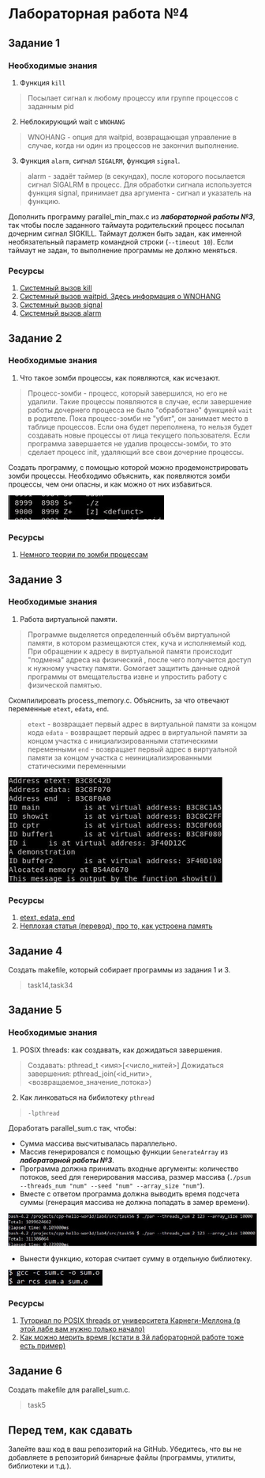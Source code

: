 # Лабораторная работа №4

## Задание 1

### Необходимые знания

1. Функция `kill`

> Посылает сигнал к любому процессу или группе процессов с заданным pid

2. Неблокирующий wait c `WNOHANG`

> WNOHANG - опция для waitpid, возвращающая управление в случае, когда ни один из процессов не закончил выполнение.

3. Функция `alarm`, сигнал `SIGALRM`, функция `signal`.

> alarm - задаёт таймер (в секундах), после которого посылается сигнал SIGALRM в процесс. 
> Для обработки сигнала используется функция signal, принимает два аргумента - сигнал и указатель на функцию.

Дополнить программу parallel\_min\_max.c из ***лабораторной работы №3***, так чтобы после заданного таймаута родительский процесс посылал дочерним сигнал SIGKILL. Таймаут должен быть задан, как именной необязательный параметр командной строки (`--timeout 10`). Если таймаут не задан, то выполнение программы не должно меняться.

### Ресурсы

1. [Системный вызов kill](http://man7.org/linux/man-pages/man2/kill.2.html)
2. [Системный вызов waitpid. Здесь информация о WNOHANG](https://linux.die.net/man/2/waitpid)
3. [Системный вызов signal](http://man7.org/linux/man-pages/man2/signal.2.html)
4. [Системный вызов alarm](http://man7.org/linux/man-pages/man2/alarm.2.html)

## Задание 2

### Необходимые знания

1. Что такое зомби процессы, как появляются, как исчезают.

> Процесс-зомби - процесс, который завершился, но его не удалили. 
> Такие процессы появляются в случае, если завершение работы дочернего процесса не было "обработано" функцией `wait` в родителе. 
>Пока процесс-зомби не "убит", он занимает место в таблице процессов.
> Если она будет переполнена, то нельзя будет создавать новые процессы от лица текущего пользователя. 
>Если программа завершается не удалив процессы-зомби, то это сделает процесс init, удаляющий все свои дочерние процессы.

Создать программу, с помощью которой можно продемонстрировать зомби процессы. Необходимо объяснить, как появляются зомби процессы, чем они опасны, и как можно от них избавиться.

![task2](pics/task2.png)

### Ресурсы

1. [Немного теории по зомби процессам](https://www-cdf.fnal.gov/offline/UNIX_Concepts/concepts.zombies.txt)

## Задание 3

### Необходимые знания

1. Работа виртуальной памяти.

>Программе выделяется определенный объём виртуальной памяти, в котором размещаются стек, куча и исполняемый код.
>При обращении к адресу в виртуальной памяти происходит "подмена" адреса на физический , после чего получается доступ к нужному участку памяти. 
>Gомогает защитить данные одной программы от вмещательства извне и упростить работу с физической памятью. 

Скомпилировать process_memory.c. Объяснить, за что отвечают переменные `etext`, `edata`, `end`.

>`etext` - возвращает первый адрес в виртуальной памяти за концом кода
>`edata` - возвращает первый адрес в виртуальной памяти за концом участка с инициализированными статическими переменными
>`end` - возвращает первый адрес в виртуальной памяти за концом участка с неинициализированными статическими переменными

![task3](pics/task3.png)

### Ресурсы

1. [etext, edata, end](https://linux.die.net/man/3/edata)
2. [Неплохая статья (перевод), про то, как устроена память](https://habrahabr.ru/company/nixsolutions/blog/277759/)

## Задание 4

Создать makefile, который собирает программы из задания 1 и 3.
> task14,task34
## Задание 5

### Необходимые знания

1. POSIX threads: как создавать, как дожидаться завершения.

>Создавать: pthread_t <имя>[<число_нитей>]
>Дожидаться завершения: pthread_join(<id_нити>, <возвращаемое_значение_потока>)

2. Как линковаться на бибилотеку `pthread`

>`-lpthread`

Доработать parallel_sum.c так, чтобы:

* Сумма массива высчитывалась параллельно.
* Массив генерировался с помощью функции `GenerateArray` из ***лабораторной работы №3***.
* Программа должна принимать входные аргументы: количество потоков, seed для генерирования массива, размер массива (`./psum --threads_num "num" --seed "num" --array_size "num"`). 
* Вместе с ответом программа должна выводить время подсчета суммы (генерация массива не должна попадать в замер времени).

![task5](pics/task5.png)

* Вынести функцию, которая считает сумму в отдельную библиотеку.

![task5_sum](pics/task5_sum.png)

### Ресурсы

1. [Туториал по POSIX threads от университета Карнеги-Меллона (в этой лабе вам нужно только начало)](https://www.cs.cmu.edu/afs/cs/academic/class/15492-f07/www/pthreads.html#SCHEDULING)
2. [Как можно мерить время (кстати в 3й лабораторной работе тоже есть пример)](https://www.gnu.org/software/libc/manual/html_node/Elapsed-Time.html)

## Задание 6

Создать makefile для parallel_sum.c.
>task5
## Перед тем, как сдавать

Залейте ваш код в ваш репозиторий на GitHub. Убедитесь, что вы не добавляете в репозиторий бинарные файлы (программы, утилиты, библиотеки и т.д.).




